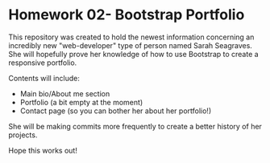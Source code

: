 # Homework 02- Bootstrap Portfolio

This repository was created to hold the newest information concerning an incredibly new "web-developer" type of person named Sarah Seagraves. She will hopefully prove her knowledge of how to use Bootstrap to create a responsive portfolio.

Contents will include:
* Main bio/About me section
* Portfolio (a bit empty at the moment)
* Contact page (so you can bother her about her portfolio!)

She will be making commits more frequently to create a better history of her projects.

Hope this works out!
